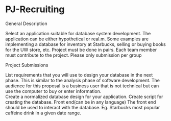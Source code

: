 # PJ-Recruiting

General Description

Select an application suitable for database system development. 
The application can be either hypothetical or real.m. 
Some examples are implementing a database for inventory at Starbucks, selling or buying books for the UW store, etc. 
Project must be done in pairs. Each team member must contribute to the project. Please only submission per group

Project Submissions

List requirements that you will use to design your database in the next phase. This is similar to the analysis phase of software 
development. The audience for this proposal is a business user that is not technical but can use the computer to buy or enter information.  
Create a normalized database design for your application.
Create script for creating the database.
Front end(can be in any language)
The front end should be used to interact with the database. 
Eg. Starbucks most popular caffeine drink in a given date range.
